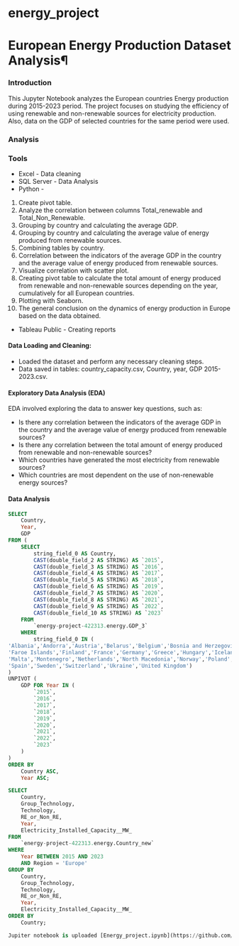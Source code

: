 # energy_project

# European Energy Production Dataset Analysis¶

### Introduction
This Jupyter Notebook analyzes the European countries Energy production during 2015-2023 period. The project focuses on studying the efficiency of using renewable and non-renewable sources for electricity production. Also, data on the GDP of selected countries for the same period were used.

### Analysis
### Tools

- Excel - Data cleaning
- SQL Server - Data Analysis
- Python -
1. Create pivot table.
2. Analyze the correlation between columns Total_renewable and Total_Non_Renewable.
3. Grouping by country and calculating the average GDP.
4. Grouping by country and calculating the average value of energy produced from renewable sources.
5. Combining tables by country.
6. Correlation between the indicators of the average GDP in the country and the average value of energy produced from renewable sources.
7. Visualize correlation with scatter plot.
8. Creating pivot table to calculate the total amount of energy produced from renewable and non-renewable sources depending on the year, cumulatively for all European countries. 
9. Plotting with Seaborn.
10. The general conclusion on the dynamics of energy production in Europe based on the data obtained.
- Tableau Public - Creating reports
  
#### Data Loading and Cleaning:

- Loaded the dataset and perform any necessary cleaning steps.
- Data saved in tables: country_capacity.csv, Country, year, GDP 2015-2023.csv.

#### Exploratory Data Analysis (EDA)
EDA involved exploring the data to answer key questions, such as:
- Is there any correlation between the indicators of the average GDP in the country and the average value of energy produced from renewable sources?
- Is there any correlation between the total amount of energy produced from renewable and non-renewable sources?
- Which countries have generated the most electricity from renewable sources?
- Which countries are most dependent on the use of non-renewable energy sources?

#### Data Analysis

```sql
SELECT 
    Country,
    Year,
    GDP
FROM (
    SELECT 
        string_field_0 AS Country,
        CAST(double_field_2 AS STRING) AS `2015`,
        CAST(double_field_3 AS STRING) AS `2016`,
        CAST(double_field_4 AS STRING) AS `2017`,
        CAST(double_field_5 AS STRING) AS `2018`,
        CAST(double_field_6 AS STRING) AS `2019`,
        CAST(double_field_7 AS STRING) AS `2020`,
        CAST(double_field_8 AS STRING) AS `2021`,
        CAST(double_field_9 AS STRING) AS `2022`,
        CAST(double_field_10 AS STRING) AS `2023`
    FROM 
        `energy-project-422313.energy.GDP_3`
    WHERE 
        string_field_0 IN (
'Albania','Andorra','Austria','Belarus','Belgium','Bosnia and Herzegovina','Bulgaria','Croatia','Cyprus','Czechia','Denmark','Estonia',
'Faroe Islands','Finland','France','Germany','Greece','Hungary','Iceland','Ireland','Italy','Kosovo','Latvia','Lithuania','Luxembourg',
'Malta','Montenegro','Netherlands','North Macedonia','Norway','Poland','Portugal','Moldova','Romania','Serbia','Slovakia','Slovenia',
'Spain','Sweden','Switzerland','Ukraine','United Kingdom')
) 
UNPIVOT (
    GDP FOR Year IN (
        `2015`,
        `2016`,
        `2017`,
        `2018`,
        `2019`,
        `2020`,
        `2021`,
        `2022`,
        `2023`
    )
)
ORDER BY 
    Country ASC,
    Year ASC;
```
```sql
SELECT 
    Country,
    Group_Technology,
    Technology,
    RE_or_Non_RE,
    Year,
    Electricity_Installed_Capacity__MW_
FROM 
    `energy-project-422313.energy.Country_new`
WHERE 
    Year BETWEEN 2015 AND 2023
    AND Region = 'Europe'
GROUP BY 
    Country,
    Group_Technology,
    Technology,
    RE_or_Non_RE,
    Year,
    Electricity_Installed_Capacity__MW_
ORDER BY 
    Country;
```

```python
Jupiter notebook is uploaded [Energy_project.ipynb](https://github.com/TetianaLopatynska/energy_project/blob/main/Energy_project.ipynb)
